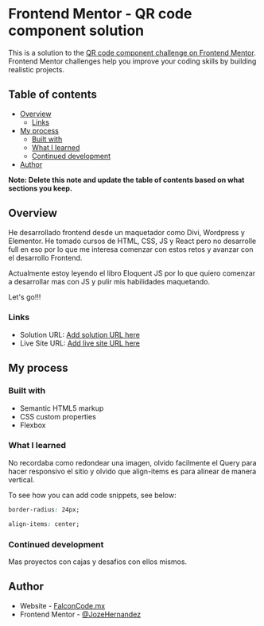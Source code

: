 # Frontend Mentor - QR code component solution

This is a solution to the [QR code component challenge on Frontend Mentor](https://www.frontendmentor.io/challenges/qr-code-component-iux_sIO_H). Frontend Mentor challenges help you improve your coding skills by building realistic projects. 

## Table of contents

- [Overview](#overview)
  - [Links](#links)
- [My process](#my-process)
  - [Built with](#built-with)
  - [What I learned](#what-i-learned)
  - [Continued development](#continued-development)
- [Author](#author)

**Note: Delete this note and update the table of contents based on what sections you keep.**

## Overview
He desarrollado frontend desde un maquetador como Divi, Wordpress y Elementor. He tomado cursos de HTML, CSS, JS y React pero no desarrolle full en eso por lo que me interesa comenzar con estos retos y avanzar con el desarrollo Frontend.

Actualmente estoy leyendo el libro Eloquent JS por lo que quiero comenzar a desarrollar mas con JS y pulir mis habilidades maquetando.

Let's go!!!

### Links

- Solution URL: [Add solution URL here](https://your-solution-url.com)
- Live Site URL: [Add live site URL here](https://your-live-site-url.com)

## My process

### Built with

- Semantic HTML5 markup
- CSS custom properties
- Flexbox

### What I learned

No recordaba como redondear una imagen, olvido facilmente el Query para hacer responsivo el sitio y olvido que align-items es para alinear de manera vertical.

To see how you can add code snippets, see below:

```css
border-radius: 24px;
```
```css
align-items: center;
```

### Continued development

Mas proyectos con cajas y desafios con ellos mismos.


## Author

- Website - [FalconCode.mx](https://falconcode.mx/)
- Frontend Mentor - [@JozeHernandez](https://www.frontendmentor.io/profile/JozeHernandez)
